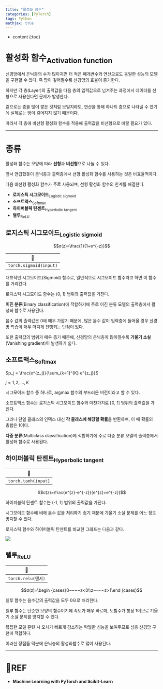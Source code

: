 ```yaml
---
title: "활성화 함수"
categories: [PyTorch]
tags: Python
mathjax: true
---
```


* content
{:toc}
# 활성화 함수<sub>Activation function</sub>

신경망에서 은닉층의 수가 많아지면 더 적은 매개변수와 연산으로도 동일한 성능의 모델을 구현할 수 있다. 즉  망이 깊어질수록 신경망의 효율이 증가한다.

하지만 각 층(Layer)의 출력값을 다음 층의 입력값으로 넘겨주는 과정에서 데이터를 선형으로 사용한다면 문제가 발생한다.

겉으로는 층을 많이 쌓은 것처럼 보일지라도, 연산을 통해 하나의 층으로 나타낼 수 있기에 실제로는 망이 깊어지지 않기 때문이다.

따라서 각 층에 비선형 활성화 함수를 적용해 출력값을 비선형으로 바꿀 필요가 있다.

---

# 종류

활성화 함수는 모양에 따라 **선형**과 **비선형**으로 나눌 수 있다.

앞서 언급했듯이 은닉층과 출력층에서 선형 활성화 함수를 사용하는 것은 비효율적이다.

다음 비선형 활성화 함수가 주로 사용되며, 선형 활성화 함수의 한계를 해결한다.

-   **로지스틱 시그모이드**<sub>Logistic sigmoid</sub>
-   **소프트맥스**<sub>Softmax</sub>
-   **하이퍼볼릭 탄젠트**<sub>Hyperbolic tangent</sub>
-   **렐루**<sub>ReLU</sub>

## 로지스틱 시그모이드<sub>Logistic sigmoid</sub>

$$σ(z)=\frac{1}{1+e^{-z}}$$

| 🧶                      |
| ---------------------- |
| `torch.sigmoid(input)` |

대표적인 시그모이드(Sigmoid) 함수로, 일반적으로 시그모이드 함수라고 하면 이 함수를 가리킨다.

로지스틱 시그모이드 함수는 (0, 1) 범위의 출력값을 가진다.

**이진 분류**(Binary classification)에 적합하기에 주로 이진 분류 모델의 출력층에서 활성화 함수로 사용된다.

음수 값의 출력값은 0에 매우 가깝기 때문에, 많은 음수 값이 입력층에 들어올 경우 신경망 학습이 매우 더디게 진행되는 단점이 있다. 

또한 출력값의 범위가 매우 좁기 때문에, 신경망의 은닉층이 많아질수록 **기울기 소실**(Vanishing gradient)이 발생하기 쉽다.

## 소프트맥스<sub>Softmax</sub>

$p_j = \frac{e^{z_j}}{\sum_{k=1}^{K} e^{z_j}}$

$j = 1,2, \dots ,K$

시그모이드 함수 중 하나로, argmax 함수의 부드러운 버전이라고 할 수 있다.

소프트맥스 함수는 로지스틱 시그모이드 함수와 마찬가지로 [0, 1] 범위의 출력값을 가진다.

그러나 단일 클래스의 인덱스 대신 **각 클래스에 해당할 확률**을 반환하며, 이 때 확률의 총합은 1이다.

**다중 분류**(Multiclass classification)에 적합하기에 주로 다중 분류 모델의 출력층에서 활성화 함수로 사용된다.

## 하이퍼볼릭 탄젠트<sub>Hyperbolic tangent</sub>

| 🧶                   |
| ------------------- |
| `torch.tanh(input)` |

$$σ(z)=\frac{e^{z}-e^{-z}}{e^{z}+e^{-z}}$$

하이퍼볼릭 탄젠트 함수는 (-1, 1) 범위의 출력값을 가진다.

시그모이드 함수에 비해 음수 값을 처리하기 쉽기 때문에 기울기 소실 문제를 어느 정도 방지할 수 있다.

로지스틱 함수와 하이퍼볼릭 탄젠트를 비교한 그래프는 다음과 같다.

![](https://i.imgur.com/4zEB4RR.png)

## 렐루<sub>ReLU</sub>

| 🧶                        |
| ------------------------ |
| ````torch.relu(텐서)```` |

$$σ(z)=\begin {cases}0~~~~z<0\\z~~~~z>1\end {cases}$$

렐루 함수는 음수값의 출력값을 모두 0으로 처리한다.

렐루 함수는 단순한 모양의 함수이기에 속도가 매우 빠르며, 도함수가 항상 1이므로 기울기 소실 문제를 방지할 수 있다.

복잡한 모델 훈련 시 오차가 빠르게 감소하는 탁월한 성능을 보여주므로 심층 신경망 구현에 적합하다.

이러한 장점들 덕분에 은닉층의 활성화함수로 많이 사용된다.

---

# 📌REF

-   **Machine Learning with PyTorch and Scikit-Learn**

